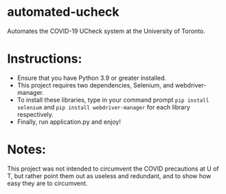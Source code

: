 # automated-ucheck
 Automates the COVID-19 UCheck system at the University of Toronto.
 
# Instructions:
- Ensure that you have Python 3.9 or greater installed.
- This project requires two dependencies, Selenium, and webdriver-manager.
- To install these libraries, type in your command prompt ```pip install selenium``` and ```pip install webdriver-manager``` for each library respectively.
- Finally, run application.py and enjoy!

# Notes:
This project was not intended to circumvent the COVID precautions at U of T, but rather point them out as useless and redundant, and to show how easy they are to circumvent.
